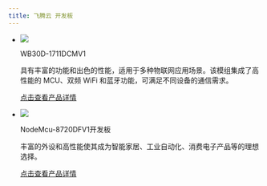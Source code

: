```yaml
---
title: 飞腾云 开发板
---
```


<div class="grid cards" markdown>

-   ![](/assets/images/chanpin-tu/8711开发板.png)

    WB30D-1711DCMV1

    具有丰富的功能和出色的性能，适用于多种物联网应用场景。该模组集成了高性能的 MCU、双频 WiFi 和蓝牙功能，可满足不同设备的通信需求。

    [点击查看产品详情](../products/dev_board/RTL8711.md)

-   ![](/assets/images/chanpin-tu/8720df开发板.png)

    NodeMcu-8720DFV1开发板

    丰富的外设和高性能使其成为智能家居、工业自动化、消费电子产品等的理想选择。

    [点击查看产品详情](../8720df/dev_board.md)

</div>